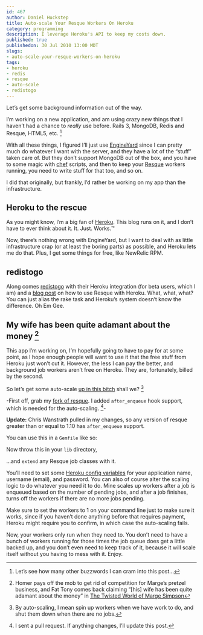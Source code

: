 ```yaml
--- 
id: 467
author: Daniel Huckstep
title: Auto-scale Your Resque Workers On Heroku
category: programming
description: I leverage Heroku's API to keep my costs down.
published: true
publishedon: 30 Jul 2010 13:00 MDT
slugs: 
- auto-scale-your-resque-workers-on-heroku
tags: 
- heroku
- redis
- resque
- auto-scale
- redistogo
---
```

Let’s get some background information out of the way.

I’m working on a new application, and am using crazy new things that I
haven’t had a chance to *really* use before. Rails 3, MongoDB, Redis and
Resque, HTML5, etc. [^1]

With all these things, I figured I’ll just use
[EngineYard](http://www.engineyard.com/) since I can pretty much do
whatever I want with the server, and they have a lot of the “stuff”
taken care of. But they don’t support MongoDB out of the box, and you
have to some magic with
[chef](http://wiki.opscode.com/display/chef/Home) scripts, and then to
keep your [Resque](http://github.com/defunkt/resque) workers running,
you need to write stuff for that too, and so on.

I did that originally, but frankly, I’d rather be working on my app than
the infrastructure.

## Heroku to the rescue

As you might know, I’m a big fan of
[Heroku](http://blog.darkhax.com/search?q=heroku). This blog runs on it,
and I don’t have to ever think about it. It. Just. Works.™

Now, there’s nothing wrong with EngineYard, but I want to deal with as
little infrastructure crap (or at least the boring parts) as possible,
and Heroku lets me do that. Plus, I get some things for free, like
NewRelic RPM.

## redistogo

Along comes [redistogo](http://redistogo.com/) with their Heroku
integration (for beta users, which I am) and a [blog
post](http://blog.redistogo.com/2010/07/26/resque-with-redis-to-go/) on
how to use Resque with Heroku. What, what, what? You can just alias the
rake task and Heroku’s system doesn’t know the difference. Oh Em Gee.

## My wife has been quite adamant about the money [^2]

This app I’m working on, I’m hopefully going to have to pay for at some
point, as I hope enough people will want to use it that the free stuff
from Heroku just won’t cut it. However, the less I can pay the better,
and background job workers aren’t free on Heroku. They are, fortunately,
billed by the second.

So let’s get some auto-scale [up in this
bitch](http://www.explosm.net/comics/1311/) shall we? [^3]

-First off, grab my [fork of
resque](http://github.com/darkhelmet/resque/tree/after_enqueue). I added
`after_enqueue` hook support, which is needed for the auto-scaling.
[^4]-

**Update:** Chris Wanstrath pulled in my changes, so any version of
resque greater than or equal to 1.10 has `after_enqueue` support.

You can use this in a `Gemfile` like so:

<script src="http://gist.github.com/501160.js?file=Gemfile">
</script>
Now throw this in your `lib` directory,

<script src="http://gist.github.com/501160.js?file=heroku_resque_auto_scale.rb">
</script>
…and `extend` any Resque job classes with it.

<script src="http://gist.github.com/501160.js?file=scaling_job.rb">
</script>
You’ll need to set some [Heroku config
variables](http://docs.heroku.com/config-vars) for your application
name, username (email), and password. You can also of course alter the
scaling logic to do whatever you need it to do. Mine scales up workers
after a job is enqueued based on the number of pending jobs, and after a
job finishes, turns off the workers if there are no more jobs pending.

Make sure to set the workers to 1 on your command line just to make sure
it works, since if you haven’t done anything before that requires
payment, Heroku might require you to confirm, in which case the
auto-scaling fails.

Now, your workers only run when they need to. You don’t need to have a
bunch of workers running for those times the job queue does get a little
backed up, and you don’t even need to keep track of it, because it will
scale itself without you having to mess with it. Enjoy.

[^1]: Let’s see how many other buzzwords I can cram into this post…

[^2]: Homer pays off the mob to get rid of competition for Marge’s
    pretzel business, and Fat Tony comes back claiming “[his] wife has
    been quite adamant about the money” in [The Twisted World of Marge
    Simpson](http://en.wikipedia.org/wiki/The_Twisted_World_of_Marge_Simpson)

[^3]: By auto-scaling, I mean spin up workers when we have work to do,
    and shut them down when there are no jobs.

[^4]: I sent a pull request. If anything changes, I’ll update this post.